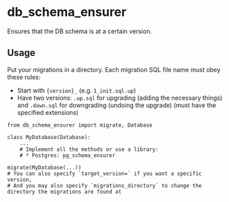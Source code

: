 # db\_schema\_ensurer

Ensures that the DB schema is at a certain version.

## Usage

Put your migrations in a directory. Each migration SQL file name must obey these rules:
* Start with `{version}_` (e.g. `1_init.sql.up`)
* Have two versions: `.up.sql` for upgrading (adding the necessary things) and `.down.sql` for downgrading (undoing the upgrade) (must have the specified extensions)

```
from db_schema_ensurer import migrate, Database

class MyDatabase(Database):
    ...
    # Implement all the methods or use a library:
    # * Postgres: pg_schema_ensurer

migrate(MyDatabase(...))
# You can also specify `target_version=` if you want a specific version,
# And you may also specify `migrations_directory` to change the directory the migrations are found at
```
